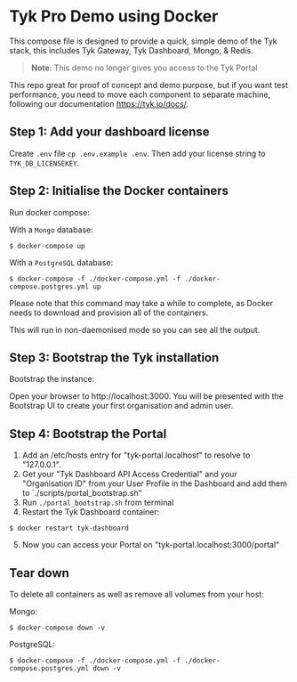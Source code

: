 # Tyk Pro Demo using Docker

This compose file is designed to provide a quick, simple demo of the Tyk stack, this includes Tyk Gateway, Tyk Dashboard,  Mongo, & Redis.

> **Note**: This demo no longer gives you access to the Tyk Portal

This repo great for proof of concept and demo purpose, but if you want test performance, you need to move each component to separate machine, following our documentation https://tyk.io/docs/.

## Step 1: Add your dashboard license

Create `.env` file `cp .env.example .env`. Then add your license string to `TYK_DB_LICENSEKEY`.

## Step 2: Initialise the Docker containers

Run docker compose:

With a `Mongo` database:
```
$ docker-compose up
```

With a `PostgreSQL` database:
```
$ docker-compose -f ./docker-compose.yml -f ./docker-compose.postgres.yml up
```

Please note that this command may take a while to complete, as Docker needs to download and provision all of the containers.

This will run in non-daemonised mode so you can see all the output.

## Step 3: Bootstrap the Tyk installation

Bootstrap the instance:

Open your browser to http://localhost:3000.  You will be presented with the Bootstrap UI to create your first organisation and admin user.

## Step 4: Bootstrap the Portal


1. Add an /etc/hosts entry for "tyk-portal.localhost" to resolve to "127.0.0.1".
2. Get your "Tyk Dashboard API Access Credential" and your "Organisation ID" from your User Profile  in the Dashboard and add them to `./scripts/portal_bootstrap.sh"
3. Run `./portal_bootstrap.sh` from terminal
4. Restart the Tyk Dashboard container:
```
$ docker restart tyk-dashboard
```

5. Now you can access your Portal on "tyk-portal.localhost:3000/portal"

## Tear down

To delete all containers as well as remove all volumes from your host:

Mongo:
```
$ docker-compose down -v
```

PostgreSQL:
```
$ docker-compose -f ./docker-compose.yml -f ./docker-compose.postgres.yml down -v
```
